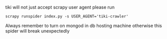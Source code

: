 tiki will not just accept scrapy user agent
please run

`scrapy runspider index.py -s USER_AGENT='tiki-crawler'`

Always remember to turn on mongod in db hosting machine otherwise this spider will break unexpectedly